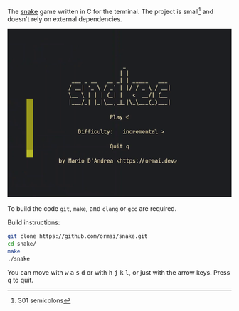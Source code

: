 The [snake](https://en.wikipedia.org/wiki/Snake_(1998_video_game)) game written in C for the terminal. The project is small[^1] and doesn't rely on external dependencies.

![demo](demo.gif)

To build the code `git`, `make`, and `clang` or `gcc` are required.

Build instructions:

```sh
git clone https://github.com/ormai/snake.git
cd snake/
make
./snake
```

You can move with <kbd>w</kbd> <kbd>a</kbd> <kbd>s</kbd> <kbd>d</kbd> or with <kbd>h</kbd> <kbd>j</kbd> <kbd>k</kbd> <kbd>l</kbd>, or just with the arrow keys. Press <kbd>q</kbd> to quit.

[^1]: 301 semicolons

